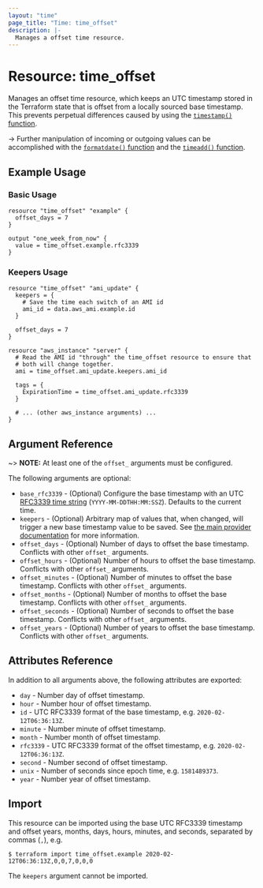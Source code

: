 ```yaml
---
layout: "time"
page_title: "Time: time_offset"
description: |-
  Manages a offset time resource.
---
```


# Resource: time_offset

Manages an offset time resource, which keeps an UTC timestamp stored in the Terraform state that is offset from a locally sourced base timestamp. This prevents perpetual differences caused by using the [`timestamp()` function](https://www.terraform.io/docs/configuration/functions/timestamp.html).

-> Further manipulation of incoming or outgoing values can be accomplished with the [`formatdate()` function](https://www.terraform.io/docs/configuration/functions/formatdate.html) and the [`timeadd()` function](https://www.terraform.io/docs/configuration/functions/timeadd.html).

## Example Usage

### Basic Usage

```hcl
resource "time_offset" "example" {
  offset_days = 7
}

output "one_week_from_now" {
  value = time_offset.example.rfc3339
}
```

### Keepers Usage

```hcl
resource "time_offset" "ami_update" {
  keepers = {
    # Save the time each switch of an AMI id
    ami_id = data.aws_ami.example.id
  }

  offset_days = 7
}

resource "aws_instance" "server" {
  # Read the AMI id "through" the time_offset resource to ensure that
  # both will change together.
  ami = time_offset.ami_update.keepers.ami_id

  tags = {
    ExpirationTime = time_offset.ami_update.rfc3339
  }

  # ... (other aws_instance arguments) ...
}
```

## Argument Reference

~> **NOTE:** At least one of the `offset_` arguments must be configured.

The following arguments are optional:

* `base_rfc3339` - (Optional) Configure the base timestamp with an UTC [RFC3339 time string](https://tools.ietf.org/html/rfc3339#section-5.8) (`YYYY-MM-DDTHH:MM:SSZ`). Defaults to the current time.
* `keepers` - (Optional) Arbitrary map of values that, when changed, will trigger a new base timestamp value to be saved. See [the main provider documentation](../index.html) for more information.
* `offset_days` - (Optional) Number of days to offset the base timestamp. Conflicts with other `offset_` arguments.
* `offset_hours` - (Optional) Number of hours to offset the base timestamp. Conflicts with other `offset_` arguments.
* `offset_minutes` - (Optional) Number of minutes to offset the base timestamp. Conflicts with other `offset_` arguments.
* `offset_months` - (Optional) Number of months to offset the base timestamp. Conflicts with other `offset_` arguments.
* `offset_seconds` - (Optional) Number of seconds to offset the base timestamp. Conflicts with other `offset_` arguments.
* `offset_years` - (Optional) Number of years to offset the base timestamp. Conflicts with other `offset_` arguments.

## Attributes Reference

In addition to all arguments above, the following attributes are exported:

* `day` - Number day of offset timestamp.
* `hour` - Number hour of offset timestamp.
* `id` - UTC RFC3339 format of the base timestamp, e.g. `2020-02-12T06:36:13Z`.
* `minute` - Number minute of offset timestamp.
* `month` - Number month of offset timestamp.
* `rfc3339` - UTC RFC3339 format of the offset timestamp, e.g. `2020-02-12T06:36:13Z`.
* `second` - Number second of offset timestamp.
* `unix` - Number of seconds since epoch time, e.g. `1581489373`.
* `year` - Number year of offset timestamp.

## Import

This resource can be imported using the base UTC RFC3339 timestamp and offset years, months, days, hours, minutes, and seconds, separated by commas (`,`), e.g.

```console
$ terraform import time_offset.example 2020-02-12T06:36:13Z,0,0,7,0,0,0
```

The `keepers` argument cannot be imported.
